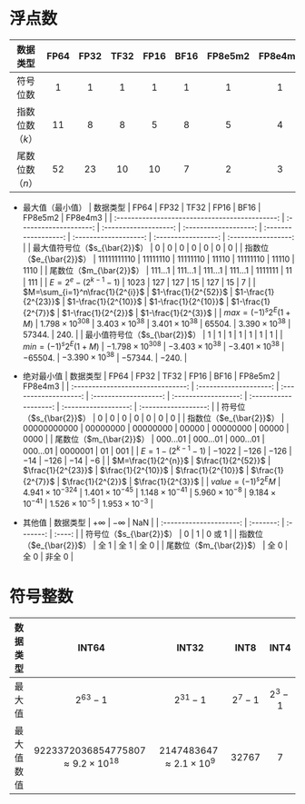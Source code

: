 # 浮点数
|    数据类型     | FP64 | FP32 | TF32 | FP16 | BF16 | FP8e5m2 | FP8e4m3 |
| :-------------: | :--: | :--: | :--: | :--: | :--: | :-----: | :-----: |
|    符号位数     |  1   |  1   |  1   |  1   |  1   |    1    |    1    |
| 指数位数（$k$） |  11  |  8   |  8   |  5   |  8   |    5    |    4    |
| 尾数位数（$n$） |  52  |  23  |  10  |  10  |  7   |    2    |    3    |

+ 最大值（最小值）
|                    数据类型                    |          FP64          |         FP32          |         TF32          |         FP16         |         BF16          |       FP8e5m2       |       FP8e4m3       |
| :--------------------------------------------: | :--------------------: | :-------------------: | :-------------------: | :------------------: | :-------------------: | :-----------------: | :-----------------: |
|         最大值符号位（$s_{\bar{2}}$）          |           0            |           0           |           0           |          0           |           0           |          0          |          0          |
|            指数位（$e_{\bar{2}}$）             |      11111111110       |       11111110        |       11111110        |        11110         |       11111110        |        11110        |        1110         |
|            尾数位（$m_{\bar{2}}$）             |        111...1         |        111...1        |        111...1        |       111...1        |        1111111        |         11          |         111         |
|        $E=2^{e}-\left(2^{k-1}-1\right)$        |         $1023$         |         $127$         |         $127$         |         $15$         |         $127$         |        $15$         |         $7$         |
|        $M=\sum_{i=1}^n\frac{1}{2^{i}}$         |  $1-\frac{1}{2^{52}}$  | $1-\frac{1}{2^{23}}$  | $1-\frac{1}{2^{10}}$  | $1-\frac{1}{2^{10}}$ |  $1-\frac{1}{2^{7}}$  | $1-\frac{1}{2^{2}}$ | $1-\frac{1}{2^{3}}$ |
| $max=\left(-1\right)^{s}2^{E}\left(1+M\right)$ | $1.798\times10^{308}$  | $3.403\times10^{38}$  | $3.401\times10^{38}$  |       $65504.$       | $3.390\times10^{38}$  |      $57344.$       |       $240.$        |
|         最小值符号位（$s_{\bar{2}}$）          |           1            |           1           |           1           |          1           |           1           |          1          |          1          |
| $min=\left(-1\right)^{s}2^{E}\left(1+M\right)$ | $-1.798\times10^{308}$ | $-3.403\times10^{38}$ | $-3.401\times10^{38}$ |      $-65504.$       | $-3.390\times10^{38}$ |      $-57344.$      |       $-240.$       |

+ 绝对最小值
|             数据类型              |          FP64          |         FP32          |         TF32          |         FP16         |         BF16          |       FP8e5m2        |       FP8e4m3        |
| :-------------------------------: | :--------------------: | :-------------------: | :-------------------: | :------------------: | :-------------------: | :------------------: | :------------------: |
|           符号位（$s_{\bar{2}}$）           |           0            |           0           |           0           |          0           |           0           |          0           |          0           |
|           指数位（$e_{\bar{2}}$）           |      00000000000       |       00000000        |       00000000        |        00000         |       00000000        |        00000         |         0000         |
|           尾数位（$m_{\bar{2}}$）           |        000...01        |       000...01        |       000...01        |       000...01       |        0000001        |          01          |         001          |
|   $E=1-\left(2^{k-1}-1\right)$    |        $-1022$         |        $-126$         |        $-126$         |        $-14$         |        $-126$         |        $-14$         |         $-6$         |
|        $M=\frac{1}{2^{n}}$        |   $\frac{1}{2^{52}}$   |  $\frac{1}{2^{23}}$   |  $\frac{1}{2^{10}}$   |  $\frac{1}{2^{10}}$  |   $\frac{1}{2^{7}}$   |  $\frac{1}{2^{2}}$   |  $\frac{1}{2^{3}}$   |
| $value=\left(-1\right)^{s}2^{E}M$ | $4.941\times10^{-324}$ | $1.401\times10^{-45}$ | $1.148\times10^{-41}$ | $5.960\times10^{-8}$ | $9.184\times10^{-41}$ | $1.526\times10^{-5}$ | $1.953\times10^{-3}$ |

+ 其他值
|        数据类型         | $+\infty$ | $-\infty$ |  NaN   |
| :---------------------: | :-------: | :-------: | :----: |
| 符号位（$s_{\bar{2}}$） |     0     |     1     | 0 或 1 |
| 指数位（$e_{\bar{2}}$） |   全 1    |   全 1    |  全 0  |
| 尾数位（$m_{\bar{2}}$） |   全 0    |   全 0    | 非全 0 |

# 符号整数
|  数据类型  |                    INT64                     |               INT32                |   INT8    |   INT4    |
| :--------: | :------------------------------------------: | :--------------------------------: | :-------: | :-------: |
|   最大值   |                  $2^{63}-1$                  |             $2^{31}-1$             | $2^{7}-1$ | $2^{3}-1$ |
| 最大值数值 | $9223372036854775807\approx9.2\times10^{18}$ | $2147483647\approx2.1\times10^{9}$ |  $32767$  |    $7$    |


